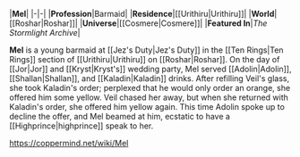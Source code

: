 |**Mel**|
|-|-|
|**Profession**|Barmaid|
|**Residence**|[[Urithiru\|Urithiru]]|
|**World**|[[Roshar\|Roshar]]|
|**Universe**|[[Cosmere\|Cosmere]]|
|**Featured In**|*The Stormlight Archive*|

**Mel** is a young barmaid at [[Jez's Duty\|Jez's Duty]] in the [[Ten Rings\|Ten Rings]] section of [[Urithiru\|Urithiru]] on [[Roshar\|Roshar]].
On the day of [[Jor\|Jor]] and [[Kryst\|Kryst's]] wedding party, Mel served [[Adolin\|Adolin]], [[Shallan\|Shallan]], and [[Kaladin\|Kaladin]] drinks. After refilling Veil's glass, she took Kaladin's order; perplexed that he would only order an orange, she offered him some yellow. Veil chased her away, but when she returned with Kaladin's order, she offered him yellow again. This time Adolin spoke up to decline the offer, and Mel beamed at him, ecstatic to have a [[Highprince\|highprince]] speak to her.



https://coppermind.net/wiki/Mel